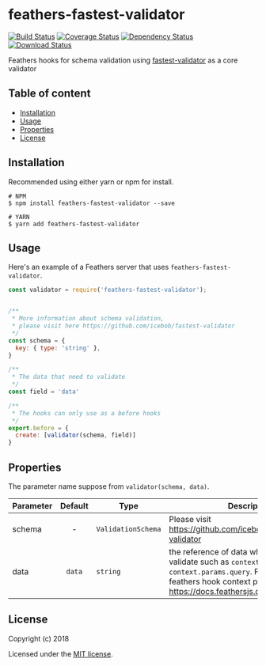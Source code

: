 # feathers-fastest-validator

[![Build Status](https://travis-ci.org/JPooban/featherjs-fastest-validator.png?branch=master)](https://travis-ci.org/JPooban/featherjs-fastest-validator)
[![Coverage Status](https://coveralls.io/repos/github/JPooban/featherjs-fastest-validator/badge.svg?branch=master)](https://coveralls.io/github/JPooban/featherjs-fastest-validator?branch=master)
[![Dependency Status](https://img.shields.io/david/JPooban/featherjs-fastest-validator.svg?style=flat-square)](https://david-dm.org/JPooban/featherjs-fastest-validator)
[![Download Status](https://img.shields.io/npm/dm/feathers-fastest-validator.svg?style=flat-square)](https://www.npmjs.com/package/feathers-fastest-validator)

Feathers hooks for schema validation using [fastest-validator](https://github.com/icebob/fastest-validator) as a core validator

## Table of content
- [Installation](#installation)
- [Usage](#usage)
- [Properties](#properties)
- [License](#license)

<a name="installation"></a>
## Installation
Recommended using either yarn or npm for install.

```
# NPM
$ npm install feathers-fastest-validator --save

# YARN
$ yarn add feathers-fastest-validator
```

<a name="usage"></a>
## Usage

Here's an example of a Feathers server that uses `feathers-fastest-validator`.

```js
const validator = require('feathers-fastest-validator');


/**
 * More information about schema validation,
 * please visit here https://github.com/icebob/fastest-validator
 */ 
const schema = {
  key: { type: 'string' },
}

/**
 * The data that need to validate
 */
const field = 'data'

/**
 * The hooks can only use as a before hooks
 */
export.before = {
  create: [validator(schema, field)]
}
```

<a name="properties"></a>
## Properties
The parameter name suppose from `validator(schema, data)`.

| Parameter | Default |        Type        |                        Description                       |
|:----------|:-------:|--------------------|----------------------------------------------------------|
| schema    | -       | `ValidationSchema` | Please visit https://github.com/icebob/fastest-validator |
| data      | `data`  | `string`           | the reference of data which need to validate such as `context.data` or `context.params.query`. For more info about feathers hook context plese visit https://docs.feathersjs.com/api/hooks.html. |


<a name="license"></a>
## License

Copyright (c) 2018

Licensed under the [MIT license](LICENSE).
